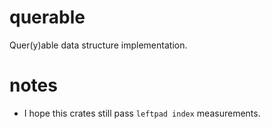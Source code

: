 # querable

Quer(y)able data structure implementation.


# notes

- I hope this crates still pass `leftpad index` measurements.
